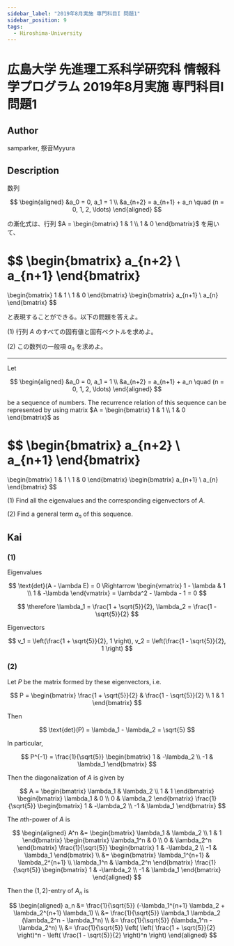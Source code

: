 ```yaml
---
sidebar_label: "2019年8月実施 専門科目I 問題1"
sidebar_position: 9
tags:
  - Hiroshima-University
---
```

# 広島大学 先進理工系科学研究科 情報科学プログラム 2019年8月実施 専門科目I 問題1


## **Author**
samparker, 祭音Myyura

## **Description**
数列

$$
\begin{aligned}
    &a_0 = 0, a_1 = 1 \\
    &a_{n+2} = a_{n+1} + a_n \quad (n = 0, 1, 2, \ldots)
\end{aligned}
$$

の漸化式は、行列 $A = \begin{bmatrix} 1 & 1 \\ 1 & 0 \end{bmatrix}$ を用いて、

$$
\begin{bmatrix}
    a_{n+2} \\ a_{n+1}
\end{bmatrix}
=
\begin{bmatrix}
    1 & 1 \\ 1 & 0
\end{bmatrix}
\begin{bmatrix}
    a_{n+1} \\ a_{n}
\end{bmatrix}
$$

と表現することができる。以下の問題を答えよ。

(1) 行列 $A$ のすべての固有値と固有ベクトルを求めよ。

(2) この数列の一般項 $a_n$ を求めよ。

--------------------------------------------------------

Let

$$
\begin{aligned}
    &a_0 = 0, a_1 = 1 \\
    &a_{n+2} = a_{n+1} + a_n \quad (n = 0, 1, 2, \ldots)
\end{aligned}
$$

be a sequence of numbers. The recurrence relation of this sequence can be represented by using matrix $A = \begin{bmatrix} 1 & 1 \\ 1 & 0 \end{bmatrix}$ as

$$
\begin{bmatrix}
    a_{n+2} \\ a_{n+1}
\end{bmatrix}
=
\begin{bmatrix}
    1 & 1 \\ 1 & 0
\end{bmatrix}
\begin{bmatrix}
    a_{n+1} \\ a_{n}
\end{bmatrix}
$$

(1) Find all the eigenvalues and the corresponding eigenvectors of $A$.

(2) Find a general term $a_n$ of this sequence.

## **Kai**
### (1)
Eigenvalues

$$
\text{det}(A - \lambda E) = 0 \Rightarrow
\begin{vmatrix}
    1 - \lambda  & 1 \\ 1 & -\lambda
\end{vmatrix}
= \lambda^2 - \lambda - 1 = 0
$$

$$
\therefore \lambda_1 = \frac{1 + \sqrt{5}}{2}, \lambda_2 = \frac{1 - \sqrt{5}}{2}
$$

Eigenvectors

$$
v_1 = \left(\frac{1 + \sqrt{5}}{2}, 1 \right), v_2 = \left(\frac{1 - \sqrt{5}}{2}, 1 \right)
$$

### (2)
Let $P$ be the matrix formed by these eigenvectors, i.e.

$$
P = \begin{bmatrix}
    \frac{1 + \sqrt{5}}{2} & \frac{1 - \sqrt{5}}{2} \\
    1 & 1
\end{bmatrix}
$$

Then

$$
\text{det}(P) = \lambda_1 - \lambda_2 = \sqrt{5} 
$$

In particular,

$$
P^{-1} = \frac{1}{\sqrt{5}} \begin{bmatrix}
    1 & -\lambda_2 \\
    -1 & \lambda_1
\end{bmatrix}
$$

Then the diagonalization of $A$ is given by

$$
A = \begin{bmatrix}
    \lambda_1 & \lambda_2 \\ 
    1 & 1
\end{bmatrix}
\begin{bmatrix}
    \lambda_1 & 0 \\ 0 & \lambda_2
\end{bmatrix}
\frac{1}{\sqrt{5}} \begin{bmatrix}
    1 & -\lambda_2 \\
    -1 & \lambda_1
\end{bmatrix}
$$

The $n$th-power of $A$ is

$$
\begin{aligned}
A^n &= \begin{bmatrix}
    \lambda_1 & \lambda_2 \\ 
    1 & 1
\end{bmatrix}
\begin{bmatrix}
    \lambda_1^n & 0 \\ 0 & \lambda_2^n
\end{bmatrix}
\frac{1}{\sqrt{5}} \begin{bmatrix}
    1 & -\lambda_2 \\
    -1 & \lambda_1
\end{bmatrix} \\
&= \begin{bmatrix}
    \lambda_1^{n+1} & \lambda_2^{n+1} \\ 
    \lambda_1^n & \lambda_2^n
\end{bmatrix}
\frac{1}{\sqrt{5}} \begin{bmatrix}
    1 & -\lambda_2 \\
    -1 & \lambda_1
\end{bmatrix}
\end{aligned}
$$

Then the $(1, 2)$-entry of $A_n$ is

$$
\begin{aligned}
a_n &= \frac{1}{\sqrt{5}} (-\lambda_1^{n+1} \lambda_2 + \lambda_2^{n+1} \lambda_1) \\
&= \frac{1}{\sqrt{5}} \lambda_1 \lambda_2 (\lambda_2^n - \lambda_1^n) \\
&= \frac{1}{\sqrt{5}} (\lambda_1^n - \lambda_2^n) \\
&= \frac{1}{\sqrt{5}} \left( \left( \frac{1 + \sqrt{5}}{2} \right)^n  - \left( \frac{1 - \sqrt{5}}{2} \right)^n \right)
\end{aligned}
$$
